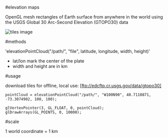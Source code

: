 #elevation maps

OpenGL mesh rectangles of Earth surface from anywhere in the world using the USGS Global 30 Arc-Second Elevation (GTOPO30) data

![tiles image](https://lta.cr.usgs.gov/sites/default/files/tiles.gif)

#methods

'elevationPointCloud("/path/", "file", latitude, longitude, width, height)'

* lat/lon mark the center of the plate
* width and height are in km

#usage

download tiles for offline, local use: [ftp://edcftp.cr.usgs.gov/data/gtopo30]

```
pointCloud = elevationPointCloud("/path/", "W100N90", 40.7110871, -73.3074902, 100, 100);

glVertexPointer(3, GL_FLOAT, 0, pointCloud);
glDrawArrays(GL_POINTS, 0, 10000);
```

#scale

1 world coordinate = 1 km
